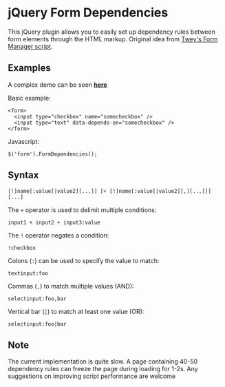 
# jQuery Form Dependencies

This jQuery plugin allows you to easily set up dependency rules between form elements through the HTML markup. Original idea from [Twey's Form Manager script](http://www.dynamicdrive.com/dynamicindex16/formdependency.htm).

## Examples

A complex demo can be seen [**here**](http://dev.digitalnature.eu/javascript/jQuery-Form-Dependencies/)

Basic example:

    <form>
      <input type="checkbox" name="somecheckbox" />
      <input type="text" data-depends-on="somecheckbox" />
    </form>

Javascript:

    $('form').FormDependencies();

## Syntax

    [!]name[:value[|value2][...]] [+ [!]name[:value[|value2][,][...]]] [...]

The `+` operator is used to delimit multiple conditions:

    input1 + input2 + input3:value

The `!` operator negates a condition:

    !checkbox


Colons (`:`) can be used to specify the value to match:

    textinput:foo

Commas (`,`) to match multiple values (AND):

    selectinput:foo,bar

Vertical bar (`|`) to match at least one value (OR):

    selectinput:foo|bar



## Note

The current implementation is quite slow. A page containing 40-50 dependency rules can freeze the page during loading for 1-2s. Any suggestions on improving script performance are welcome